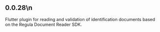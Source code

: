 ## 0.0.28\n
Flutter plugin for reading and validation of identification documents based on the Regula Document Reader SDK.